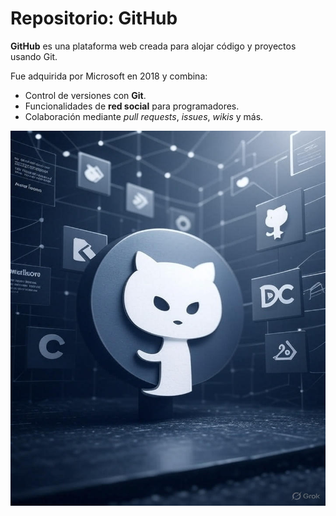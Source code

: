 # Repositorio: GitHub

**GitHub** es una plataforma web creada para alojar código y proyectos usando Git.  

Fue adquirida por Microsoft en 2018 y combina:  
- Control de versiones con **Git**.  
- Funcionalidades de **red social** para programadores.  
- Colaboración mediante *pull requests*, *issues*, *wikis* y más.  

<p align="center">
  <img src="/img/3.jpg" alt="![host](/img/3.jpg)" width="850"
height="600"/>
</p>
